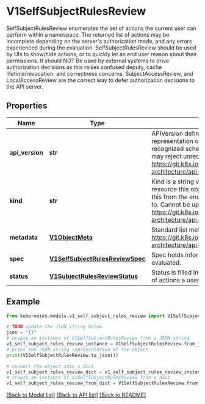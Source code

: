 # V1SelfSubjectRulesReview

SelfSubjectRulesReview enumerates the set of actions the current user can perform within a namespace. The returned list of actions may be incomplete depending on the server's authorization mode, and any errors experienced during the evaluation. SelfSubjectRulesReview should be used by UIs to show/hide actions, or to quickly let an end user reason about their permissions. It should NOT Be used by external systems to drive authorization decisions as this raises confused deputy, cache lifetime/revocation, and correctness concerns. SubjectAccessReview, and LocalAccessReview are the correct way to defer authorization decisions to the API server.

## Properties

Name | Type | Description | Notes
------------ | ------------- | ------------- | -------------
**api_version** | **str** | APIVersion defines the versioned schema of this representation of an object. Servers should convert recognized schemas to the latest internal value, and may reject unrecognized values. More info: https://git.k8s.io/community/contributors/devel/sig-architecture/api-conventions.md#resources | [optional] 
**kind** | **str** | Kind is a string value representing the REST resource this object represents. Servers may infer this from the endpoint the client submits requests to. Cannot be updated. In CamelCase. More info: https://git.k8s.io/community/contributors/devel/sig-architecture/api-conventions.md#types-kinds | [optional] 
**metadata** | [**V1ObjectMeta**](V1ObjectMeta.md) | Standard list metadata. More info: https://git.k8s.io/community/contributors/devel/sig-architecture/api-conventions.md#metadata | [optional] 
**spec** | [**V1SelfSubjectRulesReviewSpec**](V1SelfSubjectRulesReviewSpec.md) | Spec holds information about the request being evaluated. | 
**status** | [**V1SubjectRulesReviewStatus**](V1SubjectRulesReviewStatus.md) | Status is filled in by the server and indicates the set of actions a user can perform. | [optional] 

## Example

```python
from kubernetes.models.v1_self_subject_rules_review import V1SelfSubjectRulesReview

# TODO update the JSON string below
json = "{}"
# create an instance of V1SelfSubjectRulesReview from a JSON string
v1_self_subject_rules_review_instance = V1SelfSubjectRulesReview.from_json(json)
# print the JSON string representation of the object
print(V1SelfSubjectRulesReview.to_json())

# convert the object into a dict
v1_self_subject_rules_review_dict = v1_self_subject_rules_review_instance.to_dict()
# create an instance of V1SelfSubjectRulesReview from a dict
v1_self_subject_rules_review_from_dict = V1SelfSubjectRulesReview.from_dict(v1_self_subject_rules_review_dict)
```
[[Back to Model list]](../README.md#documentation-for-models) [[Back to API list]](../README.md#documentation-for-api-endpoints) [[Back to README]](../README.md)


